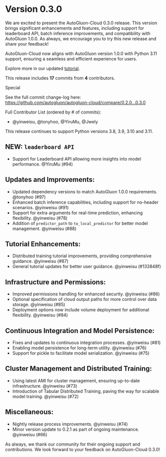 # Version 0.3.0

We are excited to present the AutoGluon-Cloud 0.3.0 release. This version brings significant enhancements and features, including support for leaderboard API, batch inference improvements, and compatibility with AutoGluon 1.0.0. As always, we encourage you to try this new release and share your feedback!

AutoGluon-Cloud now aligns with AutoGluon version 1.0.0 with Python 3.11 support, ensuring a seamless and efficient experience for users.

Explore more in our updated [tutorial](https://auto.gluon.ai/cloud/0.3.0/index.html).

This release includes **17** commits from **4** contributors.

Special 

See the full commit change-log here: https://github.com/autogluon/autogluon-cloud/compare/0.2.0...0.3.0

Full Contributor List (ordered by # of commits):
- @yinweisu, @tonyhoo, @YiruMu, @Jwely

This release continues to support Python versions 3.8, 3.9, 3.10 and 3.11.

## NEW: `leaderboard API`
* Support for Leaderboard API allowing more insights into model performance. @YiruMu (#94)

## Updates and Improvements:
* Updated dependency versions to match AutoGluon 1.0.0 requirements. @tonyhoo (#97)
* Enhanced batch inference capabilities, including support for no-header scenarios. @yinweisu (#91)
* Support for extra arguments for real-time prediction, enhancing flexibility. @yinweisu (#78)
* Addition of `predictor_path` to `to_local_predictor` for better model management. @yinweisu (#88)

## Tutorial Enhancements:
* Distributed training tutorial improvements, providing comprehensive guidance. @yinweisu (#87)
* General tutorial updates for better user guidance. @yinweisu (#133848f)

## Infrastructure and Permissions:
* Improved permissions handling for enhanced security. @yinweisu (#86)
* Optional specification of cloud output paths for more control over data storage. @yinweisu (#85)
* Deployment options now include volume deployment for additional flexibility. @yinweisu (#84)

## Continuous Integration and Model Persistence:
* Fixes and updates to continuous integration processes. @yinweisu (#81)
* Enabling model persistence for long-term utility. @yinweisu (#76)
* Support for pickle to facilitate model serialization. @yinweisu (#75)

## Cluster Management and Distributed Training:
* Using latest AMI for cluster management, ensuring up-to-date infrastructure. @yinweisu (#73)
* Introduction of Tabular Distributed Training, paving the way for scalable model training. @yinweisu (#72)

## Miscellaneous:
* Nightly release process improvements. @yinweisu (#74)
* Minor version update to 0.2.1 as part of ongoing maintenance. @yinweisu (#66)

As always, we thank our community for their ongoing support and contributions. We look forward to your feedback on AutoGluon-Cloud 0.3.0!
